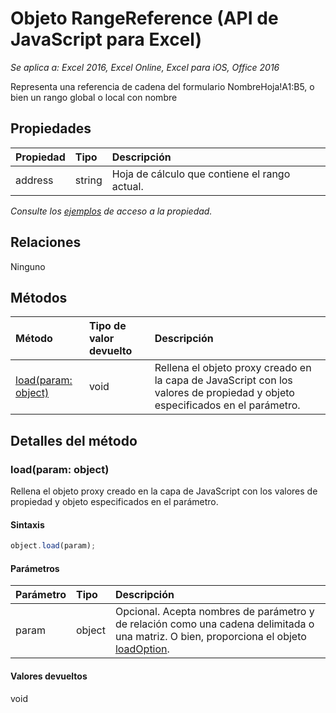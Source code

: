 # <a name="rangereference-object-(javascript-api-for-excel)"></a>Objeto RangeReference (API de JavaScript para Excel)

_Se aplica a: Excel 2016, Excel Online, Excel para iOS, Office 2016_

Representa una referencia de cadena del formulario NombreHoja!A1:B5, o bien un rango global o local con nombre

## <a name="properties"></a>Propiedades

| Propiedad     | Tipo   |Descripción
|:---------------|:--------|:----------|
|address|string|Hoja de cálculo que contiene el rango actual.|

_Consulte los [ejemplos](#property-access-examples) de acceso a la propiedad._

## <a name="relationships"></a>Relaciones
Ninguno


## <a name="methods"></a>Métodos

| Método           | Tipo de valor devuelto    |Descripción|
|:---------------|:--------|:----------|
|[load(param: object)](#loadparam-object)|void|Rellena el objeto proxy creado en la capa de JavaScript con los valores de propiedad y objeto especificados en el parámetro.|

## <a name="method-details"></a>Detalles del método


### <a name="load(param:-object)"></a>load(param: object)
Rellena el objeto proxy creado en la capa de JavaScript con los valores de propiedad y objeto especificados en el parámetro.

#### <a name="syntax"></a>Sintaxis
```js
object.load(param);
```

#### <a name="parameters"></a>Parámetros
| Parámetro    | Tipo   |Descripción|
|:---------------|:--------|:----------|
|param|object|Opcional. Acepta nombres de parámetro y de relación como una cadena delimitada o una matriz. O bien, proporciona el objeto [loadOption](loadoption.md).|

#### <a name="returns"></a>Valores devueltos
void
